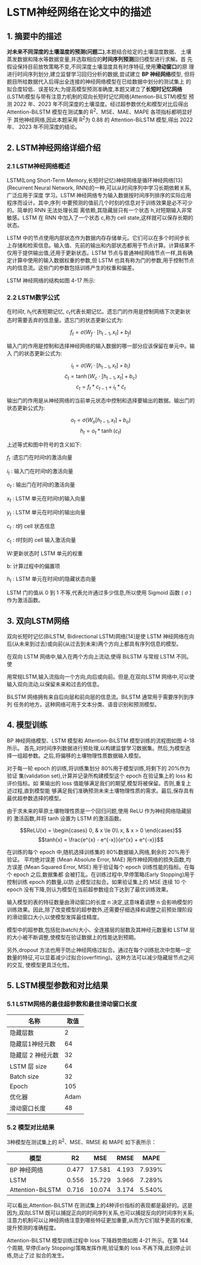 # LSTM神经网络在论文中的描述

## 1. 摘要中的描述

**对未来不同深度的土壤湿度的预测(问题二)**,本题结合给定的土壤湿度数据、 土壤蒸发数据和降水等数据变量,并选取相应的**时间序列预测**回归模型进行求解。首 先假设保持目前放牧策略不变,不同深度土壤湿度具有时序特征,使用**滑动窗口**的原 理进行时间序列划分,建立监督学习回归分析的数据,尝试建立 **BP 神经网络**模型, 但将题目所给数据代入后得出全连接的神经网络模型在已给数据中划分的测试集上 的拟合度较低、误差较大;为提高模型预测准确度,本题又建立了**长短时记忆网络** (LSTM)模型与带有注意力机制的双向长短时记忆网络(Attention-BiLSTM)模型 预测 2022 年、2023 年不同深度的土壤湿度。经过超参数优化和模型对比后得出 Attention-BiLSTM 模型在测试集的 R<sup>2</sup>、MSE、MAE、MAPE 各项指标都明显好于 其他神经网络,因此本题采用 R<sup>2</sup>为 0.88 的 Attention-BiLSTM 模型,得出 2022 年、 2023 年不同深度的结论。

## 2. LSTM神经网络详细介绍

### 2.1 LSTM神经网络概述

LSTM(Long Short-Term Memory,长短时记忆)神经网络是循环神经网络[13](Recurrent Neural Network, RNN)的一种,可以从时间序列中学习长期依赖关系,广泛应用于深度 学习。LSTM 神经网络专为输入数据按时间序列排序的实际应用程序而设计。其中,序列 中要预测的值前几个时刻的信息对于训练效果是必不可少的。简单的 RNN 无法处理长距 离依赖,其隐藏层只有一个状态 h,对短期输入非常敏感。LSTM 在 RNN 中加入了一个状态 c,称为 cell state,这样就可以保存长期的状态。

LSTM 中的节点使用内部状态作为数据内存存储单元。它们可以在多个时间步长上存储和检索信息。输入值、先前的输出和内部状态都用于节点计算。计算结果不仅用于提供输出值,还用于更新状态。LSTM 节点与普通神经网络节点一样,具有确定计算中使用的输入数据权重的参数,但 LSTM 也具有称为门的参数,用于控制节点内的信息流。这些门的参数包括训练产生的权重和偏差。

LSTM 神经网络的结构如图 4-17 所示:

### 2.2 LSTM数学公式

在时间*t*, *h*<sub>t</sub>代表短期记忆, *c*<sub>t</sub>代表长期记忆。遗忘门的作用是控制网络下次更新状态时需要丢弃的信息量。遗忘门的状态更新公式为:

$$f_t = \sigma(W_f \cdot [h_{t-1}, x_t] + b_f)$$

输入门的作用是控制和选择神经网络的输入数据的哪一部分应该保留在单元中。输入 门的状态更新公式为:

$$i_{t} = \sigma \left( W_{i} \cdot [h_{t-1}, x_{t}] + b_{i} \right)$$
$$\tilde{c}_{t} = \tanh(W_{c} \cdot [h_{t-1}, x_{t}] + b_{c})$$
$$c_{t} = f_{t} * c_{t-1} + i_{t} * \tilde{c}_{t}$$

输出门的作用是从神经网络的当前单元状态中控制和选择要输出的数据。输出门的状态更新公式为:

$$o_{t} = \sigma \left( W_{o} \left[ h_{t-1}, x_{t} \right] + b_{o} \right)$$
$$h_{t} = o_{t} * \tanh(c_{t})$$

上述等式和图中符号的含义如下:

$f_t$ :遗忘门在时间t的激活向量

$i_t$ : 输入门在时间t的激活向量

$o_t$ : 输出门在时间t的激活向量

$x_t$ : LSTM 单元在时间t的输入向量

$y_t$ : LSTM 单元在时间t的输出向量

$c_t$ : *t*的 cell 状态信息

$\tilde{c}_t$ : *t*时刻的 cell 输入激活向量

W:更新状态时 LSTM 单元的权重

b: 计算过程中的偏置项

$h_t$ : LSTM 单元在时间t的隐藏状态向量

LSTM 门的值从 0 到 1 不等,代表允许通过多少信息,所以使用 Sigmoid 函数 ( $\sigma$ ) 作为激活函数。

## 3. 双向LSTM网络

双向长短时记忆(BiLSTM, Bidirectional LSTM)网络[14]是使 LSTM 神经网络在向后(从未来到过去)或向前(从过去到未来)两个方向上都具有序列信息的模型。

在双向 LSTM 网络中,输入在两个方向上流动,使得 BiLSTM 与常规 LSTM 不同。使

用常规LSTM,输入流指向一个方向,向后或向前。但是,在双向LSTM 网络中,可以使输入双向流动,以保留未来和过去的信息。

BiLSTM 网络拥有来自后向层和前向层的信息流。BiLSTM 通常用于需要序列到序列 任务的地方。这种网络可用于文本分类、语音识别和预测模型。

## 4. 模型训练

BP 神经网络模型、LSTM 模型和 Attention-BiLSTM 模型训练的流程图如图 4-18 所示。 首先,对时间序列数据进行预处理,以构建监督学习数据集。然后,为模型选择一组超参数。之后,将偏移的土壤物理性质数据输入模型。

对于每一轮 epoch 的训练,将训练集划分 80%用于模型训练,将剩下的 20%作为验证 集(validation set),计算并记录所构建模型这个 epoch 在验证集上的 loss 和评价指标。如 果输出的 loss 值能够满足我们的期望,模型将被保留。否则,重复上述过程,直到模型能 够满足我们准确预测未来土壤物理性质的需求。最后,保存具有最优超参数选择的模型。

由于求未来的草原土壤物理性质是一个回归问题,使用 ReLU 作为神经网络隐藏层的 激活函数,并将 tanh 设置为 LSTM 的激活函数。

$$ReLU(x) = \begin{cases} 0, & x \le 0\\ x, & x > 0 \end{cases}$$
$$tanh(x) = \frac{e^{x} - e^{-x}}{e^{x} + e^{-x}}$$

在训练的每个 epoch 中,随机选择训练集的 80%数据输入网络,剩余的 20%用于验证。 平均绝对误差 (Mean Absolute Error, MAE) 用作神经网络的损失函数,均方误差 (Mean Squared Error, MSE) 用于验证每个 epoch 训练性能的指标。在每个 epoch 之后,数据集都 会被打乱。在训练过程中,早停策略(Early Stopping)用于控制训练 epoch 的数量,以防 止模型过拟合。如果验证集上的 MSE 连续 10 个 epoch 没有下降,则认为模型在当前超参数组合下达到了最优训练效果。

输入模型的表的特征数量由滑动窗口的长度 n 决定,这意味着调整 n 会影响模型的训练效果。因此,除了改变模型的超参数外,还需要仔细选择和调整之前预处理阶段的滑动窗口大小,以使模型发挥最佳精度。

模型中的超参数,包括批(batch)大小、全连接层的层数及其神经元数量和 LSTM 层的大小被不断调整,使模型在验证数据上的性能达到预期。

另外,dropout 方法也用于防止神经网络过拟合。通过在每个训练批次中忽略一定数量的特征,可以显着减少过拟合(overfitting)。这种方法可以减少隐藏层节点之间的交互, 使模型更具泛化性。

## 5. LSTM模型参数和对比结果

### 5.1 LSTM网络的最佳超参数和最佳滑动窗口长度

| 名称          | 取值   |
|-------------|------|
| 隐藏层数        | 2    |
| 隐藏层1神经元数    | 64   |
| 隐藏层 2 神经元数  | 32   |
| LSTM 层 size | 64   |
| Batch size  | 32   |
| Epoch       | 105  |
| 优化器         | Adam |
| 滑动窗口长度      | 48   |

### 5.2 模型对比结果

3种模型在测试集上的 R<sup>2</sup>、MSE、RMSE 和 MAPE 如下表所示：

| 模型               | R2    | MSE    | RMSE  | MAPE   |
|------------------|-------|--------|-------|--------|
| BP 神经网络          | 0.477 | 17.581 | 4.193 | 7.939% |
| LSTM             | 0.556 | 15.729 | 3.966 | 7.289% |
| Attention-BiLSTM | 0.716 | 10.074 | 3.174 | 5.540% |

可以看出,Attention-BiLSTM 在测试集上的4种评价指标的表现都是最好的。这是因为,双向LSTM 既可以捕捉正向的时间序列关系,也可以捕捉反向的时间序列关系;注意力机制可以让神经网络注意到哪些特征更加重要,从而为它们赋予更高的权重,提升预测的准确程度。

Attention-BiLSTM 模型训练过程中 loss 下降趋势图如图 4-21 所示。在第 144 个周期, 早停(Early Stopping)策略发挥作用,验证集的 loss 不再下降,此刻停止训练,防止了过 拟合的发生。 